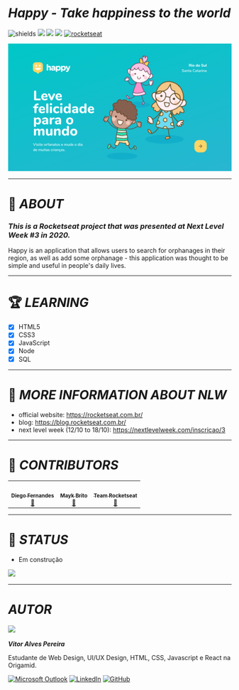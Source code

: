 # *__Happy - Take happiness to the world__*

![shields](https://img.shields.io/github/forks/vitoralvesp/nlw-3?color=29B6D1&label=forks&style=for-the-badge)
  <img src="https://img.shields.io/github/license/vitoralvesp/nlw-3?color=29B6D1&style=for-the-badge"/> 
  <img src="https://img.shields.io/github/issues/vitoralvesp/nlw-3?color=29B6D1&style=for-the-badge"/> 
  <img src="https://img.shields.io/github/stars/vitoralvesp/nlw-3?color=29B6D1&style=for-the-badge"/>
 [![rocketseat](https://img.shields.io/static/v1?label=PROJECT%20OF&message=ROCKETSEAT&color=8257E6&style=for-the-badge)](https://www.adobe.com/br/products/xd/details.html)
 

<img width="900px" hidth="900px" src="github_readme/happy.png">

---

# :book: *__ABOUT__*

### *__This is a Rocketseat project that was presented at Next Level Week #3 in 2020.__*

Happy is an application that allows users to search for orphanages in their region, as well as add some orphanage - this application was thought to be simple and useful in people's daily lives. 

---

# :trophy: *__LEARNING__*

- [x] HTML5
- [x] CSS3
- [x] JavaScript
- [x] Node
- [x] SQL

---

 # :rocket: *__MORE INFORMATION ABOUT NLW__* 

+ official website: https://rocketseat.com.br/
+ blog: https://blog.rocketseat.com.br/
+ next level week (12/10 to 18/10): https://nextlevelweek.com/inscricao/3

---

 # :moyai: *__CONTRIBUTORS__*

<table>
  <tr>
    <td align="center"><a href="https://github.com/diego3g"><img style="border-radius: 50%;" src="https://avatars2.githubusercontent.com/u/2254731?s=400&u=0ba16a79456c2f250e7579cb388fa18c5c2d7d65&v=4" width="100px;" alt=""/><br /><sub><b>Diego Fernandes</b></sub></a><br /><a href="https://rocketseat.com.br/" title="Rocketseat">🚀</a></td>
    <td align="center" display="flex"><a href="https://github.com/maykbrito"><img style="border-radius: 50%;" src="https://avatars2.githubusercontent.com/u/6643122?s=400&u=1e9e1f04b76fb5374e6a041f5e41dce83f3b5d92&v=4" width="100px;" alt=""/><br /><sub><b>Mayk Brito</b></sub></a><br /><a href="https://rocketseat.com.br/" title="Rocketseat">🚀</a></td>
    <td align="center" display="flex"><a href="https://github.com/Rocketseat"><img style="border-radius: 50%;" src="https://avatars0.githubusercontent.com/u/28929274?s=200&v=4" width="100px;" alt=""/><br /><sub><b>Team Rocketseat</b></sub></a><br /><a href="https://rocketseat.com.br/" title="Rocketseat">🚀</a></td>
  </tr>
  <tr>
</table>

---

# :construction: *__STATUS__*

+ Em construção
 
<img width="350" src="https://media.giphy.com/media/836HiJc7pgzy8iNXCn/giphy.gif">

---

# *AUTOR*

<div height="50" width="50" style="border-radius:50" >
  <img src="https://avatars2.githubusercontent.com/u/68354632?s=96&v=4"/>
</div>


*__Vitor Alves Pereira__*
  
Estudante de Web Design, UI/UX Design, HTML, CSS, Javascript e React na Origamid.

<div style="float">
  
[![Microsoft Outlook](https://img.shields.io/badge/outlook-%230078D4.svg?&logo=microsoft%20outlook&style=for-the-badge)](mailto:pereira.alves.vitor@outlook.com)
[![LinkedIn](https://img.shields.io/badge/linkedin-%230077B5.svg?&style=for-the-badge&logo=linkedin&logoColor=white)](https://www.linkedin.com/in/vitor-alves-pereira-9b78801b4/)
[![GitHub](https://img.shields.io/github/followers/vitoralvesp?color=%231CB4DC&logo=github&style=for-the-badge)](https://github.com/vitoralvesp/)
</div>

[comment]: <> (https%3A%2F%2Fmicrosoftoutlook.com)
